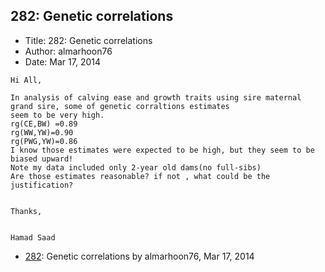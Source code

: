 ## 282: Genetic correlations

- Title: 282: Genetic correlations
- Author: almarhoon76
- Date: Mar 17, 2014

```
Hi All,

In analysis of calving ease and growth traits using sire maternal grand sire, some of genetic corraltions estimates
seem to be very high.
rg(CE,BW) =0.89
rg(WW,YW)=0.90
rg(PWG,YW)=0.86
I know those estimates were expected to be high, but they seem to be biased upward!
Note my data included only 2-year old dams(no full-sibs)
Are those estimates reasonable? if not , what could be the justification?


Thanks,


Hamad Saad
```

- [282](0282.md): Genetic correlations by almarhoon76, Mar 17, 2014
